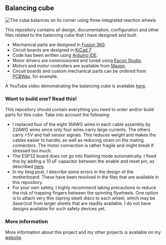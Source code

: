 ## Balancing cube

![The cube balances on its corner using three integrated reaction wheels](media/cube.jpg)

This repository contains all design, documentation, configuration and other files related to the balancing cube that I have designed and built.
* Mechanical parts are designed in [Fusion 360](https://www.autodesk.com/products/fusion-360/personal).
* Circuit boards are designed in [KiCad 7](https://www.kicad.org/download/windows/).
* Code has been written using [Arduino IDE](https://docs.arduino.cc/software/ide-v2/tutorials/getting-started/ide-v2-downloading-and-installing/).
* Motor drivers are commissioned and tuned using [Escon Studio](https://www.maxongroup.nl/maxon/view/content/ESCON-Detailsite?isoCode=nl).
* Motors and motor controllers are available from [Maxon](https://www.maxongroup.com/maxon/view/content/index).
* Circuit boards and custom mechanical parts can be ordered from [PCBWay](https://www.pcbway.com/rapid-prototyping/), for example.

A YouTube video demonstrating the balancing cube is available [here](https://youtu.be/zGclFqkZBsk).

### Want to build one? Read this!

This repository should contain everything you need to order and/or build parts for this cube. Take into account the following:

* I replaced four of the eight 16AWG wires in each cable assembly by 22AWG wires since only four wires carry large currents. The others carry +5V and hall sensor signals. This reduces weight and makes the cables easier to handle, as well as reducing strain on the mating connectors. The motor connection is rather fragile and might break if stressed too much.
* The ESP32 board does not go into flashing mode automatically. I fixed this by adding a 10 uF capacitor between the enable and reset pin, as described [here](https://randomnerdtutorials.com/solved-failed-to-connect-to-esp32-timed-out-waiting-for-packet-header/).
* In my blog post, I describe some errors in the design of the motherboard. These have been resolved in the files that are available in this repository.
* For your own safety, I highly recommend taking precautions to reduce the risk of trapping fingers between the spinning flywheels. One option is to attach very thin (spring steel) discs to each wheel, which may be (laser)cut from larger sheets that are readily available. I do not have designs available for such safety devices yet.

### More information

More information about this project and my other projects is available on my [website](https://willempennings.nl/balancing-cube/).

